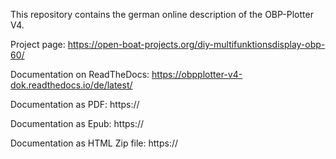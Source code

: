 This repository contains the german online description of the OBP-Plotter V4.

Project page: https://open-boat-projects.org/diy-multifunktionsdisplay-obp-60/

Documentation on ReadTheDocs: https://obpplotter-v4-dok.readthedocs.io/de/latest/

Documentation as PDF: https://

Documentation as Epub: https://

Documentation as HTML Zip file: https://
